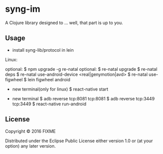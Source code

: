 # syng-im

A Clojure library designed to ... well, that part is up to you.

## Usage

- install syng-lib/protocol in lein

Linux:

optional: $ npm upgrade -g re-natal
optional: $ re-natal upgrade
$ re-natal deps
$ re-natal use-android-device <real|genymotion|avd>
$ re-natal use-figwheel
$ lein figwheel android

- new terminal(only for linux)
$ react-native start

- new terminal
$ adb reverse tcp:8081 tcp:8081
$ adb reverse tcp:3449 tcp:3449
$ react-native run-android

## License

Copyright © 2016 FIXME

Distributed under the Eclipse Public License either version 1.0 or (at
your option) any later version.
